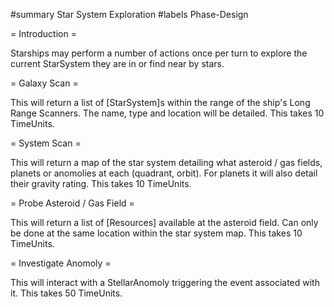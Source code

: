 #summary Star System Exploration
#labels Phase-Design

= Introduction =

Starships may perform a number of actions once per turn to explore the current StarSystem they are in or find near by stars.

= Galaxy Scan =

This will return a list of [StarSystem]s within the range of the ship's Long Range Scanners.  The name, type and location will be detailed.  This takes 10 TimeUnits.

= System Scan =

This will return a map of the star system detailing what asteroid / gas fields, planets or anomolies at each (quadrant, orbit).  For planets it will also detail their gravity rating.  This takes 10 TimeUnits.

= Probe Asteroid / Gas Field =

This will return a list of [Resources] available at the asteroid field.  Can only be done at the same location within the star system map.  This takes 10 TimeUnits.

= Investigate Anomoly =

This will interact with a StellarAnomoly triggering the event associated with it.  This takes 50 TimeUnits.
 
 
 